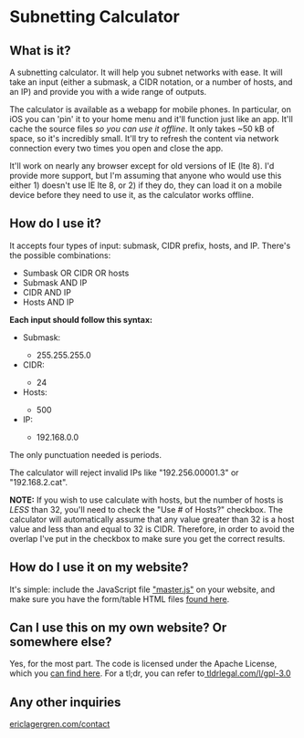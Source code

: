 <h1>Subnetting Calculator</h1>

<h2>What is it?</h2>
<p>A subnetting calculator. It will help you subnet networks with ease. It will take an input (either a submask, a CIDR notation, or a number of hosts, and an IP) and provide you with a wide range of outputs.</p>

<p>The calculator is available as a webapp for mobile phones. In particular, on iOS you can 'pin' it to your home menu and it'll function just like an app. It'll cache the source files
    <em>so you can use it offline</em>. It only takes ~50 kB of space, so it's incredibly small. It'll try to refresh the content via network connection every two times you open and close the app.</p>

<p>It'll work on nearly any browser except for old versions of IE (lte 8). I'd provide more support, but I'm assuming that anyone who would use this either 1) doesn't use IE lte 8, or 2) if they do, they can load it on a mobile device before they need to use it, as the calculator works offline.</p>

<h2 id="first">How do I use it?</h2>

It accepts four types of input: submask, CIDR prefix, hosts, and IP. There's the possible combinations:</p>

<ul style="list-style-type:disc">
    <li>Sumbask OR CIDR OR hosts</li>
    <li>Submask AND IP</li>
    <li>CIDR AND IP</li>
    <li>Hosts AND IP</li>
</ul>

<strong>Each input should follow this syntax:</strong>
<ul>
    <li>Submask:</li>
    <ul>
        <li>255.255.255.0</li>
    </ul>
    <li>CIDR:</li>
    <ul>
        <li>24</li>
    </ul>
    <li>Hosts:</li>
    <ul>
        <li>500</li>
    </ul>
    <li>IP:</li>
    <ul>
        <li>192.168.0.0</li>
    </ul>
</ul>

<p>The only punctuation needed is periods.</p>
<p>The calculator will reject invalid IPs like "192.256.00001.3" or "192.168.2.cat".</p>

<p>
    <strong>NOTE:</strong> If you wish to use calculate with hosts, but the number of hosts is <em>LESS</em> than 32, you'll need to check the "Use # of Hosts?" checkbox. The calculator will automatically assume that any value greater than 32 is a host value and less than and equal to 32 is CIDR. Therefore, in order to avoid the overlap I've put in the checkbox to make sure you get the correct results.
</p>

<h2>How do I use it on my website?</h2>
<p>It's simple: include the JavaScript file <a href="/src/js/master.js">"master.js"</a> on your website, and make sure you have the form/table HTML files <a href="/src/html/html.html">found here</a>.</p>

<h2>Can I use this on my own website? Or somewhere else?</h2>
<p>Yes, for the most part. The code is licensed under the Apache License, which you <a href="/license.txt">can find here</a>. For a tl;dr, you can refer to<a href="https://www.tldrlegal.com/l/gpl-3.0"> tldrlegal.com/l/gpl-3.0</a>
</p>

<h2>Any other inquiries</h2>
<p><a href="http://www.ericlagergren.com/contact">ericlagergren.com/contact</a>
</p>